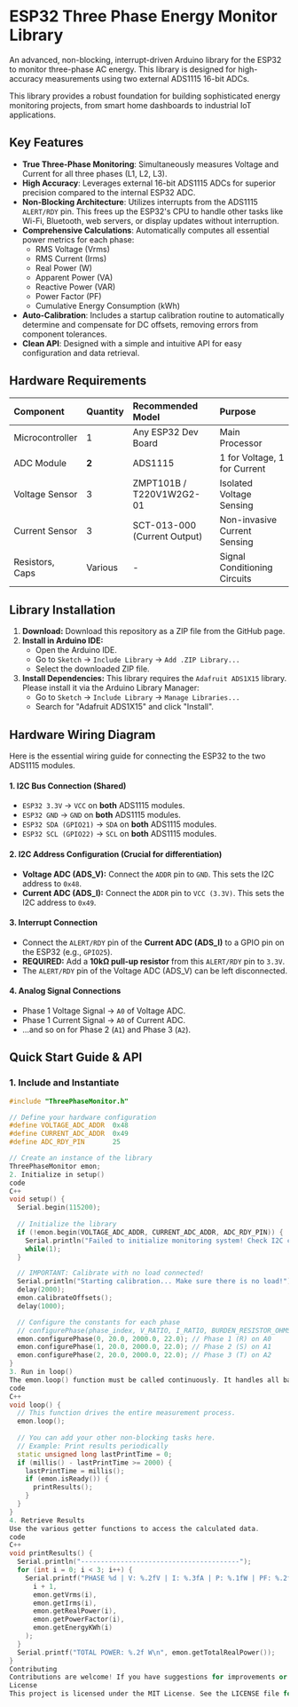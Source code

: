 # ESP32 Three Phase Energy Monitor Library

An advanced, non-blocking, interrupt-driven Arduino library for the ESP32 to monitor three-phase AC energy. This library is designed for high-accuracy measurements using two external ADS1115 16-bit ADCs.

This library provides a robust foundation for building sophisticated energy monitoring projects, from smart home dashboards to industrial IoT applications.

## Key Features

-   **True Three-Phase Monitoring**: Simultaneously measures Voltage and Current for all three phases (L1, L2, L3).
-   **High Accuracy**: Leverages external 16-bit ADS1115 ADCs for superior precision compared to the internal ESP32 ADC.
-   **Non-Blocking Architecture**: Utilizes interrupts from the ADS1115 `ALERT/RDY` pin. This frees up the ESP32's CPU to handle other tasks like Wi-Fi, Bluetooth, web servers, or display updates without interruption.
-   **Comprehensive Calculations**: Automatically computes all essential power metrics for each phase:
    -   RMS Voltage (Vrms)
    -   RMS Current (Irms)
    -   Real Power (W)
    -   Apparent Power (VA)
    -   Reactive Power (VAR)
    -   Power Factor (PF)
    -   Cumulative Energy Consumption (kWh)
-   **Auto-Calibration**: Includes a startup calibration routine to automatically determine and compensate for DC offsets, removing errors from component tolerances.
-   **Clean API**: Designed with a simple and intuitive API for easy configuration and data retrieval.

## Hardware Requirements

| Component | Quantity | Recommended Model | Purpose |
| :--- | :--- | :--- | :--- |
| Microcontroller | 1 | Any ESP32 Dev Board | Main Processor |
| ADC Module | **2** | ADS1115 | 1 for Voltage, 1 for Current |
| Voltage Sensor | 3 | ZMPT101B / T220V1W2G2-01 | Isolated Voltage Sensing |
| Current Sensor | 3 | SCT-013-000 (Current Output) | Non-invasive Current Sensing |
| Resistors, Caps | Various | - | Signal Conditioning Circuits|

## Library Installation

1.  **Download:** Download this repository as a ZIP file from the GitHub page.
2.  **Install in Arduino IDE:**
    -   Open the Arduino IDE.
    -   Go to `Sketch` -> `Include Library` -> `Add .ZIP Library...`
    -   Select the downloaded ZIP file.
3.  **Install Dependencies:** This library requires the `Adafruit ADS1X15` library. Please install it via the Arduino Library Manager:
    -   Go to `Sketch` -> `Include Library` -> `Manage Libraries...`
    -   Search for "Adafruit ADS1X15" and click "Install".

## Hardware Wiring Diagram

Here is the essential wiring guide for connecting the ESP32 to the two ADS1115 modules.

#### 1. I2C Bus Connection (Shared)
*   `ESP32 3.3V` -> `VCC` on **both** ADS1115 modules.
*   `ESP32 GND`  -> `GND` on **both** ADS1115 modules.
*   `ESP32 SDA (GPIO21)` -> `SDA` on **both** ADS1115 modules.
*   `ESP32 SCL (GPIO22)` -> `SCL` on **both** ADS1115 modules.

#### 2. I2C Address Configuration (Crucial for differentiation)
*   **Voltage ADC (ADS_V):** Connect the `ADDR` pin to `GND`. This sets the I2C address to `0x48`.
*   **Current ADC (ADS_I):** Connect the `ADDR` pin to `VCC (3.3V)`. This sets the I2C address to `0x49`.

#### 3. Interrupt Connection
*   Connect the `ALERT/RDY` pin of the **Current ADC (ADS_I)** to a GPIO pin on the ESP32 (e.g., `GPIO25`).
*   **REQUIRED:** Add a **10kΩ pull-up resistor** from this `ALERT/RDY` pin to `3.3V`.
*   The `ALERT/RDY` pin of the Voltage ADC (ADS_V) can be left disconnected.

#### 4. Analog Signal Connections
*   Phase 1 Voltage Signal -> `A0` of Voltage ADC.
*   Phase 1 Current Signal -> `A0` of Current ADC.
*   ...and so on for Phase 2 (`A1`) and Phase 3 (`A2`).

## Quick Start Guide & API

### 1. Include and Instantiate
```cpp
#include "ThreePhaseMonitor.h"

// Define your hardware configuration
#define VOLTAGE_ADC_ADDR  0x48
#define CURRENT_ADC_ADDR  0x49
#define ADC_RDY_PIN       25

// Create an instance of the library
ThreePhaseMonitor emon;
2. Initialize in setup()
code
C++
void setup() {
  Serial.begin(115200);
  
  // Initialize the library
  if (!emon.begin(VOLTAGE_ADC_ADDR, CURRENT_ADC_ADDR, ADC_RDY_PIN)) {
    Serial.println("Failed to initialize monitoring system! Check I2C connections.");
    while(1);
  }

  // IMPORTANT: Calibrate with no load connected!
  Serial.println("Starting calibration... Make sure there is no load!");
  delay(2000);
  emon.calibrateOffsets();
  delay(1000);

  // Configure the constants for each phase
  // configurePhase(phase_index, V_RATIO, I_RATIO, BURDEN_RESISTOR_OHMS);
  emon.configurePhase(0, 20.0, 2000.0, 22.0); // Phase 1 (R) on A0
  emon.configurePhase(1, 20.0, 2000.0, 22.0); // Phase 2 (S) on A1
  emon.configurePhase(2, 20.0, 2000.0, 22.0); // Phase 3 (T) on A2
}
3. Run in loop()
The emon.loop() function must be called continuously. It handles all background sampling and calculations.
code
C++
void loop() {
  // This function drives the entire measurement process.
  emon.loop();
  
  // You can add your other non-blocking tasks here.
  // Example: Print results periodically
  static unsigned long lastPrintTime = 0;
  if (millis() - lastPrintTime >= 2000) {
    lastPrintTime = millis();
    if (emon.isReady()) {
      printResults();
    }
  }
}
4. Retrieve Results
Use the various getter functions to access the calculated data.
code
C++
void printResults() {
  Serial.println("----------------------------------------");
  for (int i = 0; i < 3; i++) {
    Serial.printf("PHASE %d | V: %.2fV | I: %.3fA | P: %.1fW | PF: %.2f | E: %.4fkWh\n",
      i + 1,
      emon.getVrms(i),
      emon.getIrms(i),
      emon.getRealPower(i),
      emon.getPowerFactor(i),
      emon.getEnergyKWh(i)
    );
  }
  Serial.printf("TOTAL POWER: %.2f W\n", emon.getTotalRealPower());
}
Contributing
Contributions are welcome! If you have suggestions for improvements or find any bugs, please feel free to open an issue or submit a pull request.
License
This project is licensed under the MIT License. See the LICENSE file for details.
